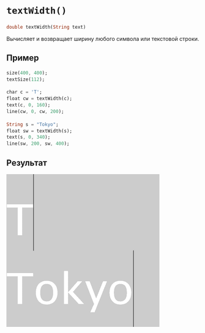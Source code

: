 # `textWidth()`

```dart
double textWidth(String text)
```

Вычисляет и возвращает ширину любого символа или текстовой строки.

## Пример

```dart
size(400, 400);
textSize(112);

char c = 'T';
float cw = textWidth(c);
text(c, 0, 160);
line(cw, 0, cw, 200);

String s = "Tokyo";
float sw = textWidth(s);
text(s, 0, 340);
line(sw, 200, sw, 400);
```

## Результат

<img src="./_images/textWidth_1.png" width="400" height="400" />
